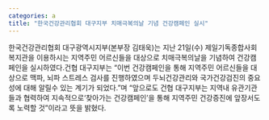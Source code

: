 ```yaml
---
categories: a
title: "한국건강관리협회 대구지부 치매극복의날 기념 건강캠페인 실시"
---
```

한국건강관리협회 대구광역시지부(본부장 김태욱)는 지난 21일(수) 제일기독종합사회복지관을 이용하시는 지역주민 어르신들을 대상으로 치매극복의날을 기념하여 건강캠페인을 실시하였다.건협 대구지부는 “이번 건강캠페인을 통해 지역주민 어르신들을 대상으로 맥파, 뇌파 스트레스 검사를 진행하였으며 두뇌건강관리와 국가건강검진의 중요성에 대해 알릴수 있는 계기가 되었다.”며 “앞으로도 건협 대구지부는 지역내 유관기관들과 협력하여 지속적으로‘찾아가는 건강캠페인’을 통해 지역주민 건강증진에 앞장서도록 노력할 것”이라고 뜻을 밝혔다.